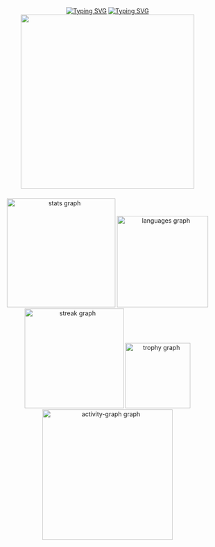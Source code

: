 <div align="center"> <a href="https://git.io/typing-svg"><img src="https://typingeffect.herokuapp.com?font=**Montserrat**&size=28&duration=7000&pause=1000&color=**#808080**&center=true&vCenter=true&repeat=false&random=false&width=1000&lines=hello+motherfucker%3A" alt="Typing SVG"/></a> <a href="https://git.io/typing-svg"><img src="https://typingeffect.herokuapp.com?font=**Montserrat**&size=15&pause=1000&color=**#808080**&center=true&vCenter=true&multiline=true&repeat=false&random=false&width=950&height=75&lines=always+try+to+be+deserve+better.;“opwx+was+here+bitch”." alt="Typing SVG" /></a> </div>

<div align="center">
  <img height="400" src="https://64.media.tumblr.com/3179fc326c295ea75d2b1949d81d91d5/tumblr_p1xydubn8K1s8yicyo1_540.gifv"  />
</div>

###

<div align="center">
  <img src="https://github-readme-stats.vercel.app/api?username=opwx&hide_title=false&hide_rank=false&show_icons=true&include_all_commits=true&count_private=true&disable_animations=false&theme=gotham&locale=en&hide_border=false&order=1" height="250" alt="stats graph"  />
  <img src="https://github-readme-stats.vercel.app/api/top-langs?username=opwx&locale=en&hide_title=false&layout=compact&card_width=320&langs_count=5&theme=gotham&hide_border=false&order=2" height="210" alt="languages graph"  />
  <img src="https://streak-stats.demolab.com?user=opwx&locale=en&mode=daily&theme=gotham&hide_border=false&border_radius=5&order=3" height="229" alt="streak graph"  />
  <img src="https://github-profile-trophy.vercel.app?username=opwx&theme=discord&column=-1&row=1&margin-w=8&margin-h=8&no-bg=true&no-frame=false&order=4" height="150" alt="trophy graph"  />
  <img src="https://github-readme-activity-graph.vercel.app/graph?username=opwx&radius=16&theme=gotham&area=true&order=5" height="300" alt="activity-graph graph"  />
</div>

###

###
